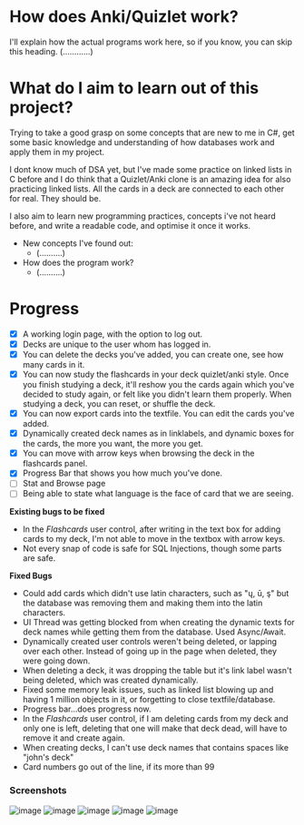# How does Anki/Quizlet work?
I'll explain how the actual programs work here, so if you know, you can skip this heading. (............)

# What do I aim to learn out of this project?
Trying to take a good grasp on some concepts that are new to me in C#, get some basic knowledge and understanding of how databases work and apply them in my project. 

I dont know much of DSA yet, but I've made some practice on linked lists in C before and I do think that a Quizlet/Anki clone is an amazing idea for also practicing linked lists. All the cards in a deck are connected to each other for real. They should be.

I also aim to learn new programming practices, concepts i've not heard before, and write a readable code, and optimise it once it works.
* New concepts I've found out:
   * (..........)
* How does the program work?
   * (..........) 


# Progress
- [x] A working login page, with the option to log out. 
- [x] Decks are unique to the user whom has logged in.
- [x] You can delete the decks you've added, you can create one, see how many cards in it.
- [x] You can now study the flashcards in your deck quizlet/anki style. Once you finish studying a deck, it'll reshow you the cards again which you've decided to study again, or felt like you didn't learn them properly. When studying a deck, you can reset, or shuffle the deck.
- [x] You can now export cards into the textfile. You can edit the cards you've added.
- [x] Dynamically created deck names as in linklabels, and dynamic boxes for the cards, the more you want, the more you get.
- [x] You can move with arrow keys when browsing the deck in the flashcards panel.
- [x] Progress Bar that shows you how much you've done. 
- [ ] Stat and Browse page 
- [ ] Being able to state what language is the face of card that we are seeing. 

**Existing bugs to be fixed**
* In the _Flashcards_ user control, after writing in the text box for adding cards to my deck, I'm not able to move in the textbox with arrow keys.
* Not every snap of code is safe for SQL Injections, though some parts are safe.

**Fixed Bugs**
* Could add cards which didn't use latin characters, such as "ų, ū, ş" but the database was removing them and making them into the latin characters.
* UI Thread was getting blocked from when creating the dynamic texts for deck names while getting them from the database. Used Async/Await.
* Dynamically created user controls weren't being deleted, or lapping over each other. Instead of going up in the page when deleted, they were going down.
* When deleting a deck, it was dropping the table but it's link label wasn't being deleted, which was created dynamically.
* Fixed some memory leak issues, such as linked list blowing up and having 1 million objects in it, or forgetting to close textfile/database.
* Progress bar...does progress now.
* In the _Flashcards_ user control, if I am deleting cards from my deck and only one is left, deleting that one will make that deck dead, will have to remove it and create again.
* When creating decks, I can't use deck names that contains spaces like "john's deck"
* Card numbers go out of the line, if its more than 99

### Screenshots
![image](https://user-images.githubusercontent.com/64064136/163731659-887a8497-306a-4766-abf6-847aa0e2f4dc.png)
![image](https://user-images.githubusercontent.com/64064136/163731692-82603bc3-e4b6-441f-9220-425874327f5a.png)
![image](https://user-images.githubusercontent.com/64064136/163731700-141cf2e3-b039-4d70-a2ad-a6d4fb3a929d.png)
![image](https://user-images.githubusercontent.com/64064136/163731703-d2048746-2cc0-4fce-8835-56803063886b.png)
![image](https://user-images.githubusercontent.com/64064136/163731711-6980c85b-cd29-42a2-942a-a2b19ec7cd68.png)



